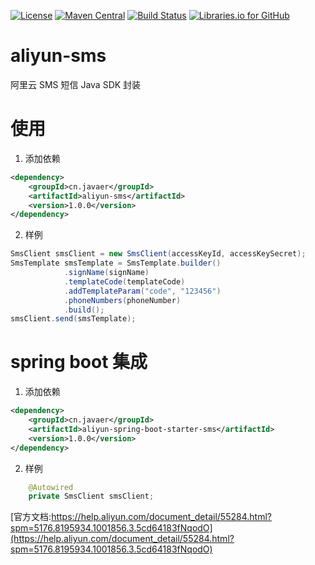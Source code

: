 [![License](https://img.shields.io/badge/License-Apache%202.0-blue.svg)](https://opensource.org/licenses/Apache-2.0)
[![Maven Central](https://maven-badges.herokuapp.com/maven-central/cn.javaer/aliyun-sms/badge.svg)](https://maven-badges.herokuapp.com/maven-central/cn.javaer/aliyun-oss)
[![Build Status](https://travis-ci.org/cn-src/aliyun-sms.svg?branch=master)](https://travis-ci.org/cn-src/aliyun-sms)
[![Libraries.io for GitHub](https://img.shields.io/librariesio/github/cn-src/aliyun-sms.svg)](https://libraries.io/github/cn-src/aliyun-sms)
# aliyun-sms
阿里云 SMS 短信 Java SDK 封装

# 使用
1. 添加依赖
``` xml
<dependency>
    <groupId>cn.javaer</groupId>
    <artifactId>aliyun-sms</artifactId>
    <version>1.0.0</version>
</dependency>
```

2. 样例
```java
SmsClient smsClient = new SmsClient(accessKeyId, accessKeySecret);
SmsTemplate smsTemplate = SmsTemplate.builder()
            .signName(signName)
            .templateCode(templateCode)
            .addTemplateParam("code", "123456")
            .phoneNumbers(phoneNumber)
            .build();
smsClient.send(smsTemplate);            
```

# spring boot 集成
1. 添加依赖
``` xml
<dependency>
    <groupId>cn.javaer</groupId>
    <artifactId>aliyun-spring-boot-starter-sms</artifactId>
    <version>1.0.0</version>
</dependency>
```

2. 样例
```java
    @Autowired
    private SmsClient smsClient;
```

[官方文档:https://help.aliyun.com/document_detail/55284.html?spm=5176.8195934.1001856.3.5cd64183fNqodO](https://help.aliyun.com/document_detail/55284.html?spm=5176.8195934.1001856.3.5cd64183fNqodO)
